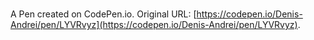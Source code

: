 # 

A Pen created on CodePen.io. Original URL: [https://codepen.io/Denis-Andrei/pen/LYVRvyz](https://codepen.io/Denis-Andrei/pen/LYVRvyz).


